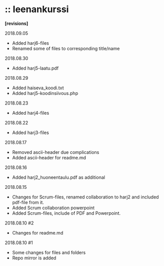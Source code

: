 # :: leenankurssi

**[revisions]**

2018.09.05
+ Added harj6-files
+ Renamed some of files to corresponding title/name

2018.08.30
+ Added harj5-laatu.pdf

2018.08.29
+ Added haiseva_koodi.txt
+ Added harj5-koodinsiivous.php

2018.08.23
+ Added harj4-files 

2018.08.22
+ Added harj3-files

2018.08.17
+ Removed ascii-header due complications
+ Added ascii-header for readme.md

2018.08.16
+ Added harj2_huoneentaulu.pdf as additional

2018.08.15 
+ Changes for Scrum-files, renamed collaboration to harj2 and included pdf-file from it.
+ Added Scrum collaboration powerpoint
+ Added Scrum-files, include of PDF and Powerpoint.

2018.08.10 #2
+ Changes for readme.md

2018.08.10 #1
+ Some changes for files and folders
+ Repo mirror is added
